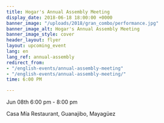 ```yaml
---
title: Hogar's Annual Assembly Meeting
display_date: 2018-06-18 18:00:00 +0000
banner_image: "/uploads/2018/gran_combo/performance.jpg"
banner_image_alt: Hogar's Annual Assembly Meeting
banner_image_style: cover
header_layout: flyer
layout: upcoming_event
lang: en
lang_ref: annual-assembly
redirect_from:
- "/english-events/annual-assembly-meeting"
- "/english-events/annual-assembly-meeting/"
time: 6:00 PM

---
```

Jun 08th 6:00 pm - 8:00 pm

Casa Mía Restaurant, Guanajibo, Mayagüez
